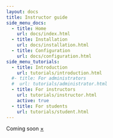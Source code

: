 ```yaml
---
layout: docs
title: Instructor guide
side_menu_docs:
  - title: Home
    url: docs/index.html
  - title: Installation
    url: docs/installation.html
  - title: Configuration
    url: docs/configuration.html
side_menu_tutorials:
  - title: Introduction
    url: tutorials/introduction.html
  #- title: For administrators
  #  url: tutorials/administrator.html
  - title: For instructors
    url: tutorials/instructor.html
    active: true
  - title: For students
    url: tutorials/student.html
---
```


<div data-alert class="alert-box warning radius">
  Coming soon
  <a href="#" class="close">&times;</a>
</div>